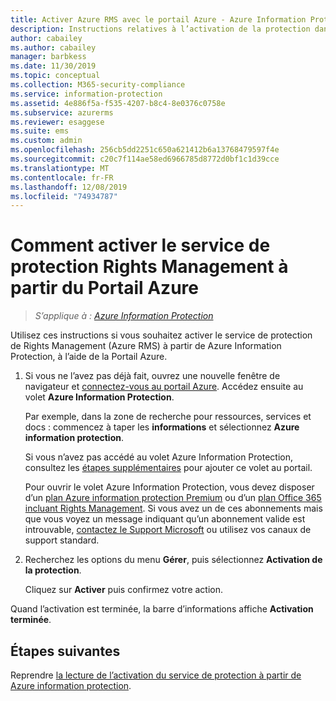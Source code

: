 ```yaml
---
title: Activer Azure RMS avec le portail Azure - Azure Information Protection
description: Instructions relatives à l’activation de la protection dans le portail Azure afin que votre organisation puissent commencer à protéger les documents et les e-mails.
author: cabailey
ms.author: cabailey
manager: barbkess
ms.date: 11/30/2019
ms.topic: conceptual
ms.collection: M365-security-compliance
ms.service: information-protection
ms.assetid: 4e886f5a-f535-4207-b8c4-8e0376c0758e
ms.subservice: azurerms
ms.reviewer: esaggese
ms.suite: ems
ms.custom: admin
ms.openlocfilehash: 256cb5dd2251c650a621412b6a13768479597f4e
ms.sourcegitcommit: c20c7f114ae58ed6966785d8772d0bf1c1d39cce
ms.translationtype: MT
ms.contentlocale: fr-FR
ms.lasthandoff: 12/08/2019
ms.locfileid: "74934787"
---
```

# <a name="how-to-activate-the-rights-management-protection-service-from-the-azure-portal"></a>Comment activer le service de protection Rights Management à partir du Portail Azure

>*S’applique à : [Azure Information Protection](https://azure.microsoft.com/pricing/details/information-protection)*

Utilisez ces instructions si vous souhaitez activer le service de protection de Rights Management (Azure RMS) à partir de Azure Information Protection, à l’aide de la Portail Azure.

1. Si vous ne l’avez pas déjà fait, ouvrez une nouvelle fenêtre de navigateur et [connectez-vous au portail Azure](configure-policy.md#signing-in-to-the-azure-portal). Accédez ensuite au volet **Azure Information Protection**.
    
    Par exemple, dans la zone de recherche pour ressources, services et docs : commencez à taper les **informations** et sélectionnez **Azure information protection**.
    
    Si vous n’avez pas accédé au volet Azure Information Protection, consultez les [étapes supplémentaires](configure-policy.md#to-access-the-azure-information-protection-pane-for-the-first-time) pour ajouter ce volet au portail.
    
    Pour ouvrir le volet Azure Information Protection, vous devez disposer d’un [plan Azure information protection Premium](https://www.microsoft.com/cloud-platform/azure-information-protection-pricing) ou d’un [plan Office 365 incluant Rights Management](https://download.microsoft.com/download/E/C/F/ECF42E71-4EC0-48FF-AA00-577AC14D5B5C/Azure_Information_Protection_licensing_datasheet_EN-US.pdf). Si vous avez un de ces abonnements mais que vous voyez un message indiquant qu’un abonnement valide est introuvable, [contactez le Support Microsoft](information-support.md#to-contact-microsoft-support) ou utilisez vos canaux de support standard.

2. Recherchez les options du menu **Gérer**, puis sélectionnez **Activation de la protection**. 
    
    Cliquez sur **Activer** puis confirmez votre action. 

Quand l’activation est terminée, la barre d’informations affiche **Activation terminée**.


## <a name="next-steps"></a>Étapes suivantes
Reprendre [la lecture de l’activation du service de protection à partir de Azure information protection](activate-service.md#configuring-onboarding-controls-for-a-phased-deployment).

